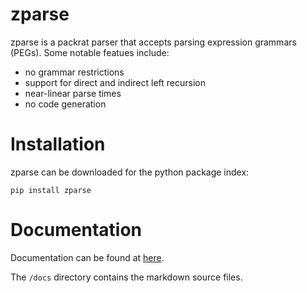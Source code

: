 # zparse

zparse is a packrat parser that accepts parsing expression grammars (PEGs).
Some notable featues include:

* no grammar restrictions
* support for direct and indirect left recursion
* near-linear parse times
* no code generation

# Installation

zparse can be downloaded for the python package index:

```
pip install zparse
```

# Documentation

Documentation can be found at [here](https://hadrian-reppas.github.io/zparse/index.html).

The `/docs` directory contains the markdown source files.
